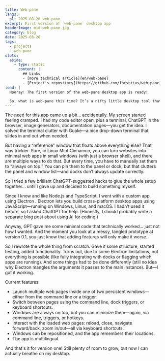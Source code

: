 ```yaml
---
title: Web-pane
langs:
  pl: 2025-08-20_web-pane
excerpt: First version of `web-pane` desktop app
headerImage: mid-web-pane.jpg
category: blog
date: 2025-08-20
tags:
  - projects
  - web-pane
slots:
  aside:
    - type: static
      content: |
        ## Links
        - [more technical article]{en/web-pane}
        - [Project's repository](https://github.com/forsetius/web-pane)
lead: |
  Hooray! The first version of the web-pane desktop app is ready!

  So, what is web-pane this time? It’s a nifty little desktop tool that lets you open floating utility windows—always on top of everything else. Each window can hold several websites, and you can switch between them as needed.
---
```

The need for this app came up a bit… accidentally. My screen started feeling cramped. I had my code editor open, plus a terminal, ChatGPT in the browser, image generators, documentation pages—you get the idea. I solved the terminal clutter with Guake—a nice drop-down terminal that slides in and out when needed.

<block id="guake-terminal" type="media" template="lightbox-image" src="guake-screenshot.png" title="Terminal Guake (na górze ekranu)" />

But having a “reference” window that floats above everything else? That was trickier.
Sure, in Linux Mint Cinnamon, you can turn websites into minimal web apps in small windows (with just a browser shell), and there are multiple ways to do that. But every time, you have to manually set them to “always on top.” You can pin them to the panel or dock, but that clutters the panel and window list—and docks don’t always update correctly.

So I tried a few brilliant ChatGPT-suggested hacks to glue the whole setup together... until I gave up and decided to build something myself.

Since I know and like Node.js and TypeScript, I went with a custom app using Electron
.
Electron lets you build cross-platform desktop apps using JavaScript—running on Windows, Linux, and macOS. I hadn’t used it before, so I asked ChatGPT for help. (Honestly, I should probably write a separate blog post about using AI for coding.)

Anyway, GPT gave me some minimal code that technically worked… just not how I wanted. And the moment you look at a messy, tangled prototype at version 0.1, you just know that adding features will only make it worse.

So I rewrote the whole thing from scratch. Gave it some structure, started testing, added functionality. Turns out, due to some Electron limitations, not everything is possible (like fully integrating with docks or flagging which apps are running). And some things had to be done differently (still no idea why Electron mangles the arguments it passes to the main instance). But—I got it working.

Current features:
- Launch multiple web pages inside one of two persistent windows—either from the command line or a trigger.
- Switch between pages using the command line, dock triggers, or keyboard shortcuts.
- Windows are always on top, but you can minimize them—again, via command line, triggers, or hotkeys.
- Interact with the loaded web pages: reload, close, navigate forward/back, zoom in/out—all via keyboard shortcuts.
- Windows can be repositioned, and the app remembers their locations.
- The app is multilingual.

<block id="web-pane" type="media" template="lightbox-image" src="web-pane-screenshot.png" title="Na dole standardowy panel Cinnamona, po bokach doki Planka a po prawej stronie wiszące okno web-pane" />

And that's it for version one! Still plenty of room to grow, but now I can actually breathe on my desktop.

